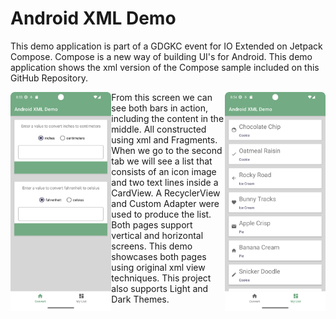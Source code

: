 # Android XML Demo

This demo application is part of a GDGKC event for IO Extended on Jetpack Compose. Compose is a new way of building UI's for Android. This demo application shows the xml version of the Compose sample included on this GitHub Repository.

<img src="https://github.com/rodelljr/android-xml-demo/blob/main/screenshots/convertscreen.png" align="left" height="350" />
<img src="https://github.com/rodelljr/android-xml-demo/blob/main/screenshots/mylistscreen.png" align="right" height="350" />

From this screen we can see both bars in action, including the content in the middle. All constructed using xml and Fragments. When we go to the second tab we will see a list that consists of an icon image and two text lines inside a CardView. A RecyclerView and Custom Adapter were used to produce the list. Both pages support vertical and horizontal screens. This demo showcases both pages using original xml view techniques. This project also supports Light and Dark Themes.